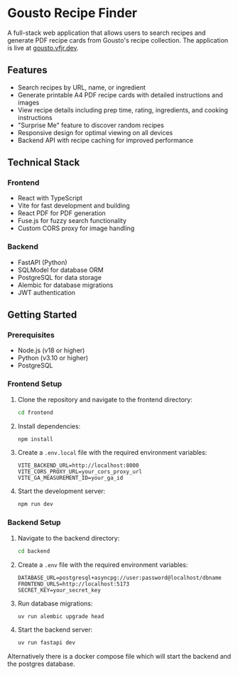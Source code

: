 # Gousto Recipe Finder

A full-stack web application that allows users to search recipes and generate PDF recipe cards from Gousto's recipe collection. The application is live at [gousto.vfjr.dev](https://gousto.vfjr.dev).

## Features

- Search recipes by URL, name, or ingredient
- Generate printable A4 PDF recipe cards with detailed instructions and images
- View recipe details including prep time, rating, ingredients, and cooking instructions
- "Surprise Me" feature to discover random recipes
- Responsive design for optimal viewing on all devices
- Backend API with recipe caching for improved performance

## Technical Stack

### Frontend
- React with TypeScript
- Vite for fast development and building
- React PDF for PDF generation
- Fuse.js for fuzzy search functionality
- Custom CORS proxy for image handling

### Backend
- FastAPI (Python)
- SQLModel for database ORM
- PostgreSQL for data storage
- Alembic for database migrations
- JWT authentication

## Getting Started

### Prerequisites

- Node.js (v18 or higher)
- Python (v3.10 or higher)
- PostgreSQL

### Frontend Setup

1. Clone the repository and navigate to the frontend directory:
   ```sh
   cd frontend
   ```

2. Install dependencies:
   ```sh
   npm install
   ```

3. Create a `.env.local` file with the required environment variables:
   ```
   VITE_BACKEND_URL=http://localhost:8000
   VITE_CORS_PROXY_URL=your_cors_proxy_url
   VITE_GA_MEASUREMENT_ID=your_ga_id
   ```

4. Start the development server:
   ```sh
   npm run dev
   ```

### Backend Setup

1. Navigate to the backend directory:
   ```sh
   cd backend
   ```

2. Create a `.env` file with the required environment variables:
   ```
   DATABASE_URL=postgresql+asyncpg://user:password@localhost/dbname
   FRONTEND_URLS=http://localhost:5173
   SECRET_KEY=your_secret_key
   ```

3. Run database migrations:
   ```sh
   uv run alembic upgrade head
   ```

4. Start the backend server:
   ```sh
   uv run fastapi dev
   ```

Alternatively there is a docker compose file which will start the backend and the postgres database.